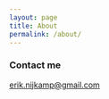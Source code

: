 ```yaml
---
layout: page
title: About
permalink: /about/
---
```


### Contact me

[erik.nijkamp@gmail.com](mailto:erik.nijkamp@gmail.com)

